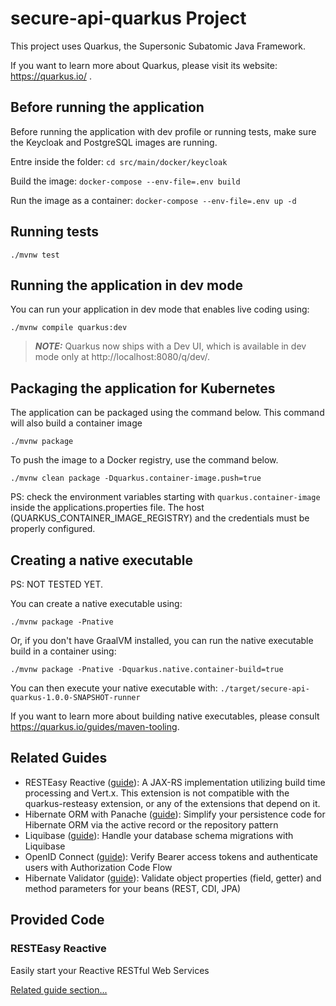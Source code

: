 # secure-api-quarkus Project

This project uses Quarkus, the Supersonic Subatomic Java Framework.

If you want to learn more about Quarkus, please visit its website: https://quarkus.io/ .

## Before running the application

Before running the application with dev profile or running tests, make sure the Keycloak and PostgreSQL images are running.

Entre inside the folder:
`cd src/main/docker/keycloak`

Build the image:
`docker-compose --env-file=.env build`


Run the image as a container:
`docker-compose --env-file=.env up -d`

## Running tests

`./mvnw test`

## Running the application in dev mode

You can run your application in dev mode that enables live coding using:
```shell script
./mvnw compile quarkus:dev
```

> **_NOTE:_**  Quarkus now ships with a Dev UI, which is available in dev mode only at http://localhost:8080/q/dev/.

## Packaging the application for Kubernetes

The application can be packaged using the command below. This command will also build a container image
```shell script
./mvnw package
```

To push the image to a Docker registry, use the command below.
```shell script
./mvnw clean package -Dquarkus.container-image.push=true
```

PS: check the environment variables starting with `quarkus.container-image` inside the applications.properties file. The host (QUARKUS_CONTAINER_IMAGE_REGISTRY) and the credentials must be properly configured.

## Creating a native executable

PS: NOT TESTED YET.

You can create a native executable using: 
```shell script
./mvnw package -Pnative
```

Or, if you don't have GraalVM installed, you can run the native executable build in a container using: 
```shell script
./mvnw package -Pnative -Dquarkus.native.container-build=true
```

You can then execute your native executable with: `./target/secure-api-quarkus-1.0.0-SNAPSHOT-runner`

If you want to learn more about building native executables, please consult https://quarkus.io/guides/maven-tooling.

## Related Guides

- RESTEasy Reactive ([guide](https://quarkus.io/guides/resteasy-reactive)): A JAX-RS implementation utilizing build time processing and Vert.x. This extension is not compatible with the quarkus-resteasy extension, or any of the extensions that depend on it.
- Hibernate ORM with Panache ([guide](https://quarkus.io/guides/hibernate-orm-panache)): Simplify your persistence code for Hibernate ORM via the active record or the repository pattern
- Liquibase ([guide](https://quarkus.io/guides/liquibase)): Handle your database schema migrations with Liquibase
- OpenID Connect ([guide](https://quarkus.io/guides/security-openid-connect)): Verify Bearer access tokens and authenticate users with Authorization Code Flow
- Hibernate Validator ([guide](https://quarkus.io/guides/validation)): Validate object properties (field, getter) and method parameters for your beans (REST, CDI, JPA)

## Provided Code

### RESTEasy Reactive

Easily start your Reactive RESTful Web Services

[Related guide section...](https://quarkus.io/guides/getting-started-reactive#reactive-jax-rs-resources)
